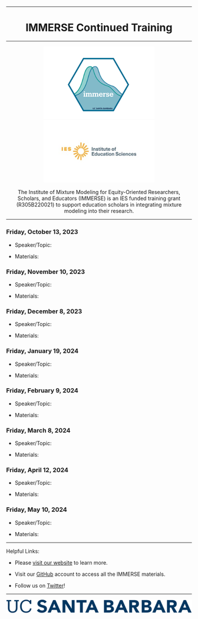 

------------------------------------------------------------------------

<center>

<h1>IMMERSE  Continued Training </h1>

</center>

------------------------------------------------------------------------

<center>

<img src="images/immerse_hex_small.png" width="300"/> <img src="images/IESNewLogo.jpg" width="300"/>

<p>

The Institute of Mixture Modeling for Equity-Oriented Researchers, Scholars, and Educators (IMMERSE) is an IES funded training grant (R305B220021) to support education scholars in integrating mixture modeling into their research.

</center>


------------------------------------------------------------------------

### Friday, October 13, 2023

- Speaker/Topic:


- Materials:


### Friday, November 10, 2023

- Speaker/Topic:


- Materials:
  
### Friday, December 8, 2023

- Speaker/Topic:


- Materials:

### Friday, January 19, 2024

- Speaker/Topic:


- Materials:

### Friday, February 9, 2024

- Speaker/Topic:


- Materials:

### Friday, March 8, 2024

- Speaker/Topic:


- Materials:

### Friday, April 12, 2024

- Speaker/Topic:


- Materials:

### Friday, May 10, 2024

- Speaker/Topic:


- Materials:


------------------------------------------------------------------------

Helpful Links:

-   Please [visit our website](https://immerse.education.ucsb.edu/) to learn more.

-   Visit our [GitHub](https://github.com/immerse-ucsb) account to access all the IMMERSE materials.

-   Follow us on [Twitter](https://twitter.com/IMMERSE_UCSB)!

------------------------------------------------------------------------

![](images/UCSB_Navy_mark.png)
